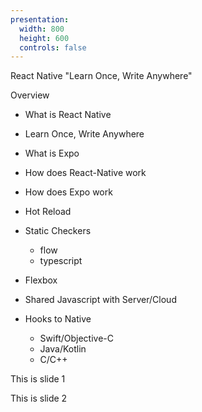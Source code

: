 ```yaml
---
presentation:
  width: 800
  height: 600
  controls: false
---
```

<!-- slide -->
React Native
"Learn Once, Write Anywhere"

<!-- slide -->
Overview

* What is React Native
* Learn Once, Write Anywhere

* What is Expo
* How does React-Native work
* How does Expo work
* Hot Reload
* Static Checkers
  * flow
  * typescript
* Flexbox
* Shared Javascript with Server/Cloud
* Hooks to Native
  * Swift/Objective-C
  * Java/Kotlin
  * C/C++


<!-- slide -->
This is slide 1
<!-- slide -->
This is slide 2
